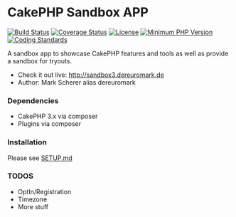 # CakePHP Sandbox APP
[![Build Status](https://api.travis-ci.org/dereuromark/cakephp-sandbox.png?branch=3.0)](https://travis-ci.org/dereuromark/cakephp-sandbox)
[![Coverage Status](https://coveralls.io/repos/dereuromark/cakephp-sandbox/badge.svg?branch=3.0)](https://coveralls.io/r/dereuromark/cakephp-sandbox)
[![License](https://poser.pugx.org/dereuromark/cakephp-sandbox/license.svg)](https://packagist.org/packages/dereuromark/cakephp-sandbox)
[![Minimum PHP Version](http://img.shields.io/badge/php-%3E%3D%205.4-8892BF.svg)](https://php.net/)
[![Coding Standards](https://img.shields.io/badge/cs-PSR--2--R-yellow.svg)](https://github.com/php-fig-rectified/fig-rectified-standards)

A sandbox app to showcase CakePHP features and tools as well as provide a sandbox for tryouts.

* Check it out live: http://sandbox3.dereuromark.de
* Author: Mark Scherer alias dereuromark


### Dependencies

* CakePHP 3.x via composer
* Plugins via composer

### Installation

Please see [SETUP.md](/SETUP.md)

### TODOS

* OptIn/Registration
* Timezone
* More stuff
